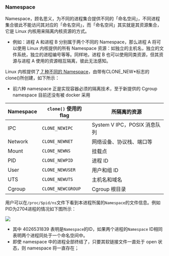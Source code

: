 ### Namespace

Namespace，顾名思义，为不同的进程集合提供不同的「命名空间」，不同进程集合彼此不能访问其对应的「命名空间」，而「命名空间」其实就是其资源集合，它是 Linux 内核用来隔离内核资源的方式。

- 例如：进程 A 和进程 B 分别属于两个不同的 Namespace，那么进程 A 将可以使用 Linux 内核提供的所有 Namespace 资源：如独立的主机名，独立的文件系统，独立的进程编号等等。同样地，进程 B 也可以使用同类资源，但其资源与进程 A 使用的资源相互隔离，彼此无法感知。

Linux 内核提供了[ 7 种不同的 Namespace](http://man7.org/linux/man-pages/man7/namespaces.7.html)，由带有CLONE_NEW*标志的clone()所创建，如下所示：

- 前六种 namespace 正是实现容器必须的隔离技术，至于新提供的 Cgroup namespace 目前还没有被 docker 采用

| Namespace | `clone()` 使用的 flag | 所隔离的资源                 |
| --------- | --------------------- | ---------------------------- |
| IPC       | `CLONE_NEWIPC`        | System V IPC，POSIX 消息队列 |
| Network   | `CLONE_NEWNET`        | 网络设备、协议栈、端口等     |
| Mount     | `CLONE_NEWNS`         | 挂载点                       |
| PID       | `CLONE_NEWPID`        | 进程 ID                      |
| User      | `CLONE_NEWUSER`       | 用户和组 ID                  |
| UTS       | `CLONE_NEWUTS`        | 主机名和域名                 |
| Cgroup    | `CLONE_NEWCGROUP`     | Cgroup 根目录                |

用户可以在`/proc/$pid/ns`文件下看到本进程所属的`Namespace`的文件信息。例如PID为2704进程的情况如下图所示：

![](https://pic3.zhimg.com/80/v2-a7cec63ec33dd60377cf4d37bd94d5b4_720w.jpg)

- 其中 4026531839 表明是`Namespace`的ID，如果两个进程的`Namespace` ID相同表明两个进程同处于一个命名空间中。
- 即使 namespace 中的进程全部终结了，只要其软链接文件一直处于 open 状态，则 namespace 将一直存在；

